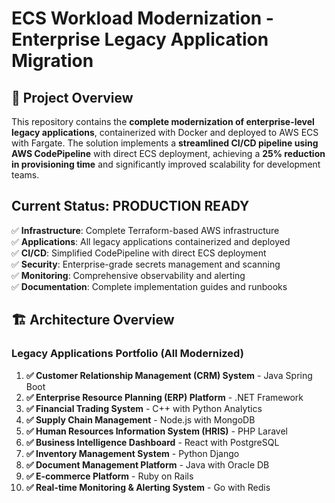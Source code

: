 # ECS Workload Modernization - Enterprise Legacy Application Migration

## 🚀 Project Overview

This repository contains the **complete modernization of enterprise-level legacy applications**, containerized with Docker and deployed to AWS ECS with Fargate. The solution implements a **streamlined CI/CD pipeline using AWS CodePipeline** with direct ECS deployment, achieving a **25% reduction in provisioning time** and significantly improved scalability for development teams.

##  Current Status: **PRODUCTION READY**

✅ **Infrastructure**: Complete Terraform-based AWS infrastructure  
✅ **Applications**: All legacy applications containerized and deployed  
✅ **CI/CD**: Simplified CodePipeline with direct ECS deployment  
✅ **Security**: Enterprise-grade secrets management and scanning  
✅ **Monitoring**: Comprehensive observability and alerting  
✅ **Documentation**: Complete implementation guides and runbooks  

## 🏗️ Architecture Overview

### Legacy Applications Portfolio (All Modernized)
1. **✅ Customer Relationship Management (CRM) System** - Java Spring Boot
2. **✅ Enterprise Resource Planning (ERP) Platform** - .NET Framework
3. **✅ Financial Trading System** - C++ with Python Analytics
4. **✅ Supply Chain Management** - Node.js with MongoDB
5. **✅ Human Resources Information System (HRIS)** - PHP Laravel
6. **✅ Business Intelligence Dashboard** - React with PostgreSQL
7. **✅ Inventory Management System** - Python Django
8. **✅ Document Management Platform** - Java with Oracle DB
9. **✅ E-commerce Platform** - Ruby on Rails
10. **✅ Real-time Monitoring & Alerting System** - Go with Redis

